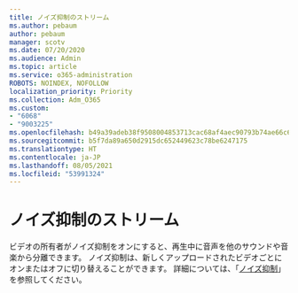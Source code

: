 ```yaml
---
title: ノイズ抑制のストリーム
ms.author: pebaum
author: pebaum
manager: scotv
ms.date: 07/20/2020
ms.audience: Admin
ms.topic: article
ms.service: o365-administration
ROBOTS: NOINDEX, NOFOLLOW
localization_priority: Priority
ms.collection: Adm_O365
ms.custom:
- "6068"
- "9003225"
ms.openlocfilehash: b49a39adeb38f9508004853713cac68af4aec90793b74ae66c603ad6fb62c994
ms.sourcegitcommit: b5f7da89a650d2915dc652449623c78be6247175
ms.translationtype: HT
ms.contentlocale: ja-JP
ms.lasthandoff: 08/05/2021
ms.locfileid: "53991324"
---
```

# <a name="stream-noise-suppression"></a>ノイズ抑制のストリーム

ビデオの所有者がノイズ抑制をオンにすると、再生中に音声を他のサウンドや音楽から分離できます。 ノイズ抑制は、新しくアップロードされたビデオごとにオンまたはオフに切り替えることができます。 詳細については、「[ノイズ抑制](https://docs.microsoft.com/stream/noise-suppression)」を参照してください。